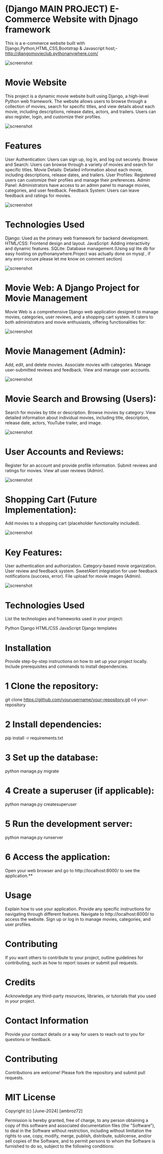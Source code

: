 # (Django MAIN PROJECT) E-Commerce Website with Djnago framework
This is a e-commerce website built with Django,Python,HTML,CSS,Bootstrap & Javascript 
host;- http://djangomovieclub.pythonanywhere.com/

![screenshot](screenshot/home.png)

# Movie Website

This project is a dynamic movie website built using Django, a high-level Python web framework.
The website allows users to browse through a collection of movies, search for specific titles, 
and view details about each movie, including descriptions, release dates, actors, and trailers.
Users can also register, login, and customize their profiles.

![screenshot](screenshot/login.png)

# Features

User Authentication: Users can sign up, log in, and log out securely.
Browse and Search: Users can browse through a variety of movies and search for specific titles.
Movie Details: Detailed information about each movie, including descriptions, release dates, and trailers.
User Profiles: Registered users can customize their profiles and manage their preferences.
Admin Panel: Administrators have access to an admin panel to manage movies, categories, and user feedback.
Feedback System: Users can leave feedback and ratings for movies.

![screenshot](screenshot/loginmsg.png)

# Technologies Used

Django: Used as the primary web framework for backend development.
HTML/CSS: Frontend design and layout.
JavaScript: Adding interactivity and dynamic features.
SQLite: Database management.(Using sql lite db for easy hosting on pythonanywhere.Project was actually done on mysql ,
if any erorr occure please let me know on comment section)

![screenshot](screenshot/hcard.png)

# Movie Web: A Django Project for Movie Management
Movie Web is a comprehensive Django web application designed to manage movies, categories, user reviews, and a shopping cart system. It caters to both administrators and movie enthusiasts, offering functionalities for:

![screenshot](screenshot/moviedetails.png)

# Movie Management (Admin):
Add, edit, and delete movies.
Associate movies with categories.
Manage user-submitted reviews and feedback.
View and manage user accounts.

![screenshot](screenshot/report.png)

# Movie Search and Browsing (Users):
Search for movies by title or description.
Browse movies by category.
View detailed information about individual movies, including title, description, release date, actors, YouTube trailer, and image.

![screenshot](screenshot/review.png)

# User Accounts and Reviews:
Register for an account and provide profile information.
Submit reviews and ratings for movies.
View all user reviews (Admin).

![screenshot](screenshot/addmovie.png)

# Shopping Cart (Future Implementation):
Add movies to a shopping cart (placeholder functionality included).

![screenshot](screenshot/cart.png)

# Key Features:
User authentication and authorization.
Category-based movie organization.
User review and feedback system.
SweetAlert integration for user feedback notifications (success, error).
File upload for movie images (Admin).

![screenshot](screenshot/sortcat.png)


# Technologies Used
List the technologies and frameworks used in your project:

Python
Django
HTML/CSS
JavaScript 
Django templates

# Installation
Provide step-by-step instructions on how to set up your project locally. Include prerequisites and commands to install dependencies.

# 1 Clone the repository:

git clone https://github.com/yourusername/your-repository.git
cd your-repository

# 2 Install dependencies:

pip install -r requirements.txt

# 3 Set up the database:

python manage.py migrate

# 4 Create a superuser (if applicable):

python manage.py createsuperuser

# 5 Run the development server:

python manage.py runserver

# 6 Access the application:
Open your web browser and go to http://localhost:8000/ to see the application.**

# Usage
Explain how to use your application. Provide any specific instructions for navigating through different features.
Navigate to http://localhost:8000/ to access the website.
Sign up or log in to manage movies, categories, and user profiles.

# Contributing
If you want others to contribute to your project, outline guidelines for contributing, such as how to report issues or submit pull requests.

# Credits
Acknowledge any third-party resources, libraries, or tutorials that you used in your project.

# Contact Information
Provide your contact details or a way for users to reach out to you for questions or feedback.


# Contributing
Contributions are welcome! Please fork the repository and submit pull requests.

# MIT License

Copyright (c) [June-2024] [ambroz72]

Permission is hereby granted, free of charge, to any person obtaining a copy
of this software and associated documentation files (the "Software"), to deal
in the Software without restriction, including without limitation the rights
to use, copy, modify, merge, publish, distribute, sublicense, and/or sell
copies of the Software, and to permit persons to whom the Software is
furnished to do so, subject to the following conditions:

